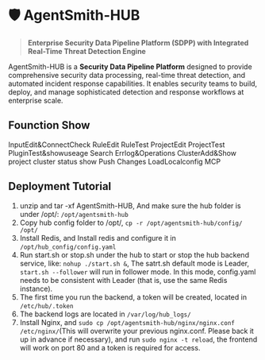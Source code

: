 # 🛡️ AgentSmith-HUB

> **Enterprise Security Data Pipeline Platform (SDPP) with Integrated Real-Time Threat Detection Engine**

AgentSmith-HUB is a **Security Data Pipeline Platform** designed to provide comprehensive security data processing, real-time threat detection, and automated incident response capabilities. It enables security teams to build, deploy, and manage sophisticated detection and response workflows at enterprise scale.

## Founction Show
InputEdit&ConnectCheck
RuleEdit
RuleTest
ProjectEdit
ProjectTest
PluginTest&showuseage
Search
Errlog&Operations
ClusterAdd&Show
project cluster status show
Push Changes
LoadLocalconfig
MCP

## Deployment Tutorial

1. unzip and tar -xf AgentSmith-HUB, And make sure the hub folder is under /opt/: `/opt/agentsmith-hub`
2. Copy hub config folder to /opt/, `cp -r /opt/agentsmith-hub/config/ /opt/`
3. Install Redis, and Install redis and configure it in `/opt/hub_config/config.yaml`
4. Run start.sh or stop.sh under the hub to start or stop the hub backend service, like: `nohup ./start.sh &`, The satrt.sh default mode is Leader, `start.sh --follower` will run in follower mode. In this mode, config.yaml needs to be consistent with Leader (that is, use the same Redis instance).
5. The first time you run the backend, a token will be created, located in `/etc/hub/.token`
6. The backend logs are located in `/var/log/hub_logs/`
7. Install Nginx, and `sudo cp /opt/agentsmith-hub/nginx/nginx.conf /etc/nginx/`(This will overwrite your previous nginx.conf. Please back it up in advance if necessary), and run `sudo nginx -t reload`, the frontend will work on port 80 and a token is required for access.

